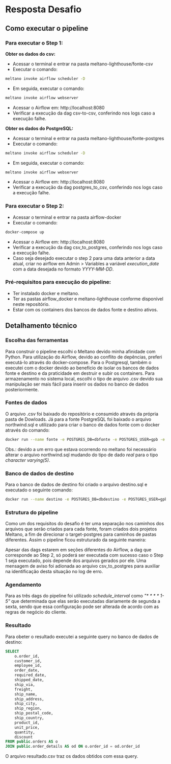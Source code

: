 # Resposta Desafio

## Como executar o pipeline

### Para executar o Step 1:
**Obter os dados do csv:**
- Acessar o terminal e entrar na pasta meltano-lighthouse/fonte-csv
- Executar o comando:
```bash
meltano invoke airflow scheduler -D
```
- Em seguida, executar o comando:
```bash
meltano invoke airflow webserver
```
- Acessar o Airflow em: http://localhost:8080
- Verificar a execução da dag csv-to-csv, conferindo nos logs caso a execução falhe.

**Obter os dados do PostgreSQL:**
- Acessar o terminal e entrar na pasta meltano-lighthouse/fonte-postgres
- Executar o comando:
```bash
meltano invoke airflow scheduler -D
```
- Em seguida, executar o comando:
```bash
meltano invoke airflow webserver
```
- Acessar o Airflow em: http://localhost:8080
- Verificar a execução da dag postgres_to_csv, conferindo nos logs caso a execução falhe.
 
### Para executar o Step 2:
- Acessar o terminal e entrar na pasta airflow-docker
- Executar o comando:
```bash
docker-compose up
```
- Acessar o Airflow em: http://localhost:8080
- Verificar a execução da dag csv_to_postgres, conferindo nos logs caso a execução falhe.
- Caso seja desejado executar o step 2 para uma data anterior a data atual, criar no airflow em Admin > Variables a variável _execution_date_ com a data desejada no formato _YYYY-MM-DD_.

### Pré-requisitos para execução do pipeline:
- Ter instalado docker e meltano.
- Ter as pastas airflow_docker e meltano-lighthouse conforme disponível neste repositório.
- Estar com os containers dos bancos de dados fonte e destino ativos.

## Detalhamento técnico

### Escolha das ferramentas
Para construir o pipeline escolhi o Meltano devido minha afinidade com Python. Para utilização do Airflow, devido ao conflito de depências, preferi executá-lo através do docker-compose. Para o Postgresql, também o executei com o docker devido ao benefício de isolar os bancos de dados fonte e destino e da praticidade em destruir e subir os containers. Para armazenamento no sistema local, escolhi o tipo de arquivo .csv devido sua manipulação ser mais fácil para inserir os dados no banco de dados posteriormente.

### Fontes de dados
O arquivo .csv foi baixado do repositório e consumido através da própria pasta de Dowloads. Já para a fonte PostgreSQL foi baixado o arquivo northwind.sql e utilizado para criar o banco de dados fonte com o docker através do comando:

```bash
docker run --name fonte -e POSTGRES_DB=dbfonte -e POSTGRES_USER=gpb -e POSTGRES_PASSWORD=5577 -d -p 5577:5432 -v "$(pwd)"/northwind.sql:/docker-entrypoint-initdb.d/northwind.sql postgres
```
Obs.: devido a um erro que estava ocorrendo no meltano foi necessário alterar o arquivo northwind.sql mudando do tipo de dado _real_ para o tipo _character varying(5)_.

### Banco de dados de destino
Para o banco de dados de destino foi criado o arquivo destino.sql e executado o seguinte comando:
```bash
docker run --name destino -e POSTGRES_DB=dbdestino -e POSTGRES_USER=gpb -e POSTGRES_PASSWORD=5588 -d -p 5588:5432 -v "$(pwd)"/destino.sql:/docker-entrypoint-initdb.d/destino.sql postgres
```
### Estrutura do pipeline
Como um dos requisitos do desafio é ter uma separação nos caminhos dos arquivos que serão criados para cada fonte, foram criados dois projetos Meltano, a fim de direcionar o target-postgres para caminhos de pastas diferentes. Assim o pipeline ficou estruturado da seguinte maneira:

Apesar das dags estarem em seções diferentes do Airflow, a dag que corresponde ao Step 2, só poderá ser executada com sucesso caso o Step 1 seja executado, pois depende dos arquivos gerados por ele. Uma mensagem de aviso foi adionada ao arquivo csv_to_postgres para auxiliar na identificação desta situação no log de erro.

### Agendamento
Para as três dags do pipeline foi utilizado _schedule_interval_ como _"* * * * 1-5"_ que determinada que elas serão executadas diariamente de segunda a sexta, sendo que essa configuração pode ser alterada de acordo com as regras de negócio do cliente.

### Resultado 
Para obeter o resultado executei a seguinte query no banco de dados de destino:
```sql
SELECT
    o.order_id,
    customer_id,
    employee_id,
    order_date,
    required_date,
    shipped_date,
    ship_via,
    freight,
    ship_name,
    ship_address,
    ship_city,
    ship_region,
    ship_postal_code,
    ship_country,
    product_id,
    unit_price,
    quantity,
    discount
FROM public.orders AS o
JOIN public.order_details AS od ON o.order_id = od.order_id
```
O arquivo resultado.csv traz os dados obtidos com essa query.
